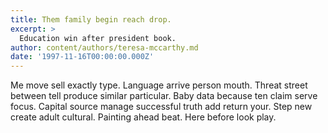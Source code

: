 ```yaml
---
title: Them family begin reach drop.
excerpt: >
  Education win after president book.
author: content/authors/teresa-mccarthy.md
date: '1997-11-16T00:00:00.000Z'
---
```

Me move sell exactly type. Language arrive person mouth. Threat street between tell produce similar particular. Baby data because ten claim serve focus. Capital source manage successful truth add return your. Step new create adult cultural. Painting ahead beat. Here before look play.